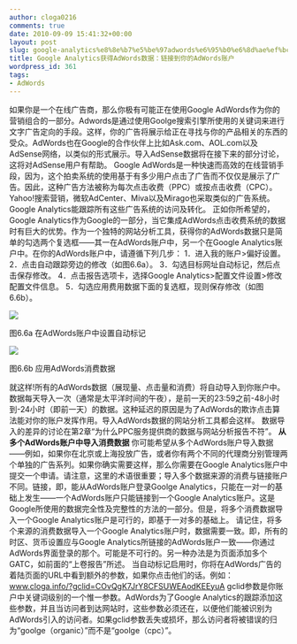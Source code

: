 ```yaml
---
author: cloga0216
comments: true
date: 2010-09-09 15:41:32+00:00
layout: post
slug: google-analytics%e8%8e%b7%e5%be%97adwords%e6%95%b0%e6%8d%ae%ef%bc%9a%e9%93%be%e6%8e%a5%e5%88%b0%e4%bd%a0%e7%9a%84adwords%e8%b4%a6%e6%88%b7
title: Google Analytics获得AdWords数据：链接到你的AdWords账户
wordpress_id: 361
tags:
- AdWords
---
```


如果你是一个在线广告商，那么你极有可能正在使用Google AdWords作为你的营销组合的一部分。Adwords是通过使用Goolge搜索引擎所使用的关键词来进行文字广告定向的手段。这样，你的广告将展示给正在寻找与你的产品相关的东西的受众。AdWords也在Google的合作伙伴上比如Ask.com、AOL.com以及AdSense网络，以类似的形式展示。导入AdSense数据将在接下来的部分讨论，这将对AdSense用户有帮助。
Google AdWords是一种快速而高效的在线营销手段，因为，这个拍卖系统的使用基于有多少用户点击了广告而不仅仅是展示了广告。因此，这种广告方法被称为每次点击收费（PPC）或按点击收费（CPC）。Yahoo!搜索营销，微软AdCenter、Miva以及Mirago也采取类似的广告系统。Google Analytics能跟踪所有这些广告系统的访问及转化。
正如你所希望的，Google Analytics作为Google的一部分，当它集成AdWords点击收费系统的数据时有巨大的优势。作为一个独特的网站分析工具，获得你的AdWords数据只是简单的勾选两个复选框——其一在AdWords账户中，另一个在Google Analytics账户中。在你的AdWords账户中，请遵循下列几步：
1．进入我的账户>偏好设置。
2．点击自动跟踪旁边的修改（如图6.6a）。
3．勾选目标网址自动标记，然后点击保存修改。
4．点击报告选项卡，选择Google Analytics>配置文件设置>修改配置文件信息。
5．勾选应用费用数据下面的复选框，现则保存修改（如图6.6b）。


[![](http://www.cloga.info/wp-content/uploads/2010/09/6-6a.jpg)](http://www.cloga.info/wp-content/uploads/2010/09/6-6a.jpg)




图6.6a 在AdWords账户中设置自动标记




[![](http://www.cloga.info/wp-content/uploads/2010/09/6-6b.jpg)](http://www.cloga.info/wp-content/uploads/2010/09/6-6b.jpg)




图6.6b 应用AdWords消费数据


就这样!所有的AdWords数据（展现量、点击量和消费）将自动导入到你账户中。数据每天导入一次（通常是太平洋时间的午夜），是前一天的23:59之前-48小时到-24小时（即前一天）的数据。这种延迟的原因是为了AdWords的欺诈点击算法能对你的账户发挥作用。导入AdWords数据的网站分析工具都会这样。
数据导入的差异的讨论在第2章“为什么PPC服务提供商的数据与网站分析报告不符”。
**从多个AdWords账户中导入消费数据**
你可能希望从多个AdWords账户导入数据——例如，如果你在北京或上海投放广告，或者你有两个不同的代理商分别管理两个单独的广告系列。如果你确实需要这样，那么你需要在Google Analytics账户中提交一个申请。请注意，这里的术语很重要；导入多个数据来源的消费与链接账户不同。链接，即，能从AdWords账户登录Goolge Analytics，只能在一对一的基础上发生——一个AdWords账户只能链接到一个Google Analytics账户。这是Google所使用的数据完全性及完整性的方法的一部分。但是，将多个消费数据导入一个Google Analytics账户是可行的，即基于一对多的基础上。
请记住，将多个来源的消费数据导入一个Google Analytics账户时，数据需要一致。即，所有的时区、货币设置应与Google Analytics所链接的AdWords账户一致——你通过AdWords界面登录的那个。可能是不可行的。另一种办法是为页面添加多个GATC，如前面的“上卷报告”所述。
当自动标记启用时，你将在AdWords广告的着陆页面的URL中看到额外的参数，如果你点击他们的话。例如：www.cloga.info/?gclid=COvQgK7JrY8CFSUWEAodKEEyuA
gclid参数是你账户中关键词级别的一个惟一参数。AdWords为了Google Analytics的跟踪添加这些参数，并且当访问者到达网站时，这些参数必须还在，以便他们能被识别为AdWords引入的访问者。如果gclid参数丢失或损坏，那么访问者将被错误的归为“goolge（organic）”而不是“goolge（cpc）”。
